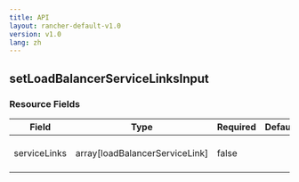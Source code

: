 ```yaml
---
title: API
layout: rancher-default-v1.0
version: v1.0
lang: zh
---
```


## setLoadBalancerServiceLinksInput





### Resource Fields

Field | Type | Required | Default | Description
---|---|---|---|---
serviceLinks | array[loadBalancerServiceLink] | false |  | The list of services linked

